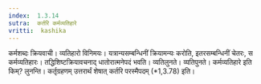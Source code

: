 ```yaml
---
index:  1.3.14
sutra:  कर्तरि कर्मव्यतिहारे
vritti:  kashika 
---
```


कर्मशब्दः क्रियवाची। व्यतिहारो विनिमयः। यत्रान्यसम्बन्धिनीं क्रियामन्यः करोति, इतरसम्बन्धिनीं चेतरः, स कर्मव्यतिहारः। तद्धिशिष्टक्रियावचनाद् धातोरात्मनेपदं भवति। व्यतिलुनते। व्यतिपुनते। कर्मव्यतिहारे इति किम्? लुनन्ति। कर्तृग्रहणम् उत्तरार्थं शेषात् कर्तरि परस्मैपदम् (*1,3.78) इति।

